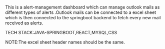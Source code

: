 This is a alert-management dashboard which can manage outlook mails as different types of alerts .Outlook mails can be connected to a excel sheet which is then connected to the springboot backend to fetch every new mail received as alerts.


TECH STACK:JAVA-SPRINGBOOT,REACT,MYSQL,CSS


NOTE:The excel sheet header names should be the same.
